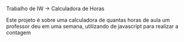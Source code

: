 Trabalho de IW -> Calculadora de Horas

Este projeto é sobre uma calculadora de quantas horas de aula
um professor deu em uma semana, utilizando de javascript para realizar a contagem
